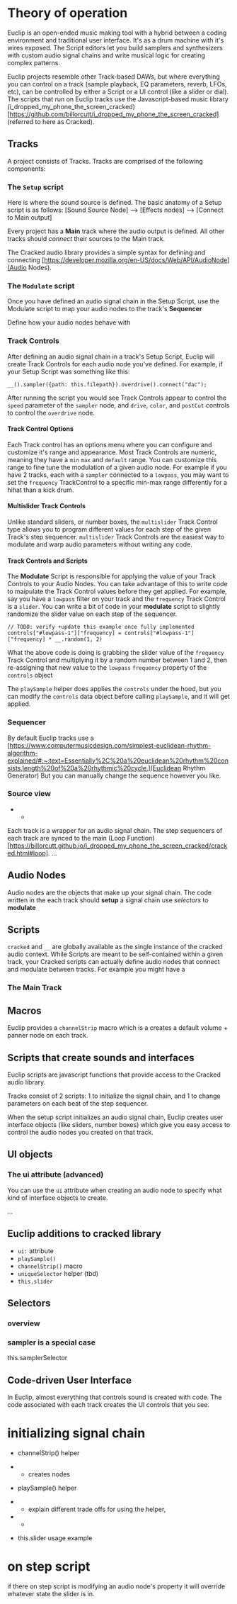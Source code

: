 # Theory of operation
Euclip is an open-ended music making tool with a hybrid between a coding environment and traditional user interface. It's as a drum machine with it's wires exposed. The Script editors let you build samplers and synthesizers with custom audio signal chains and write musical logic for creating complex patterns.

Euclip projects resemble other Track-based DAWs, but where everything you can control on a track (sample playback, EQ parameters, reverb, LFOs, etc), can be controlled by either a Script or a UI control (like a slider or dial). The scripts that run on Euclip tracks use the Javascript-based music library (i_dropped_my_phone_the_screen_cracked)[https://github.com/billorcutt/i_dropped_my_phone_the_screen_cracked] (referred to here as Cracked).

## Tracks
A project consists of Tracks. Tracks are comprised of the following components:

### The `Setup` script
Here is where the sound source is defined. The basic anatomy of a Setup script is as follows:
[Sound Source Node] --> [Effects nodes] --> [Connect to Main output]

Every project has a **Main** track where the audio output is defined. All other tracks should *connect* their sources to the Main track.

The Cracked audio library provides a simple syntax for defining and connecting [https://developer.mozilla.org/en-US/docs/Web/API/AudioNode](Audio Nodes).

### The `Modulate` script
Once you have defined an audio signal chain in the Setup Script, use the Modulate script to map your audio nodes to the track's **Sequencer**

Define how your audio nodes behave with 

### Track Controls
After defining an audio signal chain in a track's Setup Script, Euclip will create Track Controls for each audio node you've defined. For example, if your Setup Script was something like this:
```
__().sampler({path: this.filepath}).overdrive().connect("dac");
```
After running the script you would see Track Controls appear to control the `speed` parameter of the `sampler` node, and `drive`, `color`, and `postCut` controls to control the `overdrive` node.

#### Track Control Options
Each Track control has an options menu where you can configure and customize it's range and appearance. Most Track Controls are numeric, meaning they have a `min` `max` and `default` range. You can customize this range to fine tune the modulation of a given audio node. For example if you have 2 tracks, each with a `sampler` connected to a `lowpass`, you may want to set the `frequency` TrackControl to a specific min-max range differently for a hihat than a kick drum. 

#### Multislider Track Controls
Unlike standard sliders, or number boxes, the `multislider` Track Control type allows you to program different values for each step of the given Track's step sequencer. `multislider` Track Controls are the easiest way to modulate and warp audio parameters without writing any code.

#### Track Controls and Scripts
The **Modulate** Script is responsible for applying the value of your Track Controls to your Audio Nodes. You can take advantage of this to write code to maipulate the Track Control values before they get applied. For example, say you have a `lowpass` filter on your track and the `frequency` Track Control is a `slider`. You can write a bit of code in your **modulate** script to slightly randomize the slider value on each step of the sequencer. 

```
// TODO: verify +update this example once fully implemented
controls["#lowpass-1"]["frequency] = controls["#lowpass-1"]["frequency] * __.random(1, 2)
```
What the above code is doing is grabbing the slider value of the `frequency` Track Control and multiplying it by a random number between 1 and 2, then re-assigning that new value to the `lowpass` `frequency` property of the `controls` object

The `playSample` helper does applies the `controls` under the hood, but you can modify the `controls` data object before calling `playSample`, and it will get applied. 


### Sequencer
By default Euclip tracks use a [https://www.computermusicdesign.com/simplest-euclidean-rhythm-algorithm-explained/#:~:text=Essentially%2C%20a%20euclidean%20rhythm%20consists,length%20of%20a%20rhythmic%20cycle.](Euclidean Rhythm Generator)
But you can manually change the sequence however you like.

<!-- Coming soon:
    multiple sequences per track
 -->

### Source view
-  - 
Each track is a wrapper for an audio signal chain. The step sequencers of each track are synced to the main (Loop Function)[https://billorcutt.github.io/i_dropped_my_phone_the_screen_cracked/cracked.html#loop].
...

## Audio Nodes
Audio nodes are the objects that make up your signal chain. The code written in the each track should **setup** a signal chain use *selectors* to **modulate**

## Scripts
`cracked` and `__` are globally available as the single instance of the cracked audio context. While Scripts are meant to be self-contained within a given track, your Cracked scripts can actually define audio nodes that connect and modulate between tracks. For example you might have a 


### The Main Track


## Macros
Euclip provides a `channelStrip` macro which is a creates a default volume + panner node on each track.


## Scripts that create sounds and interfaces


Euclip scripts are javascript functions that provide access to the Cracked audio library. 

Tracks consist of 2 scripts: 1 to initialize the signal chain, and 1 to change parameters on each beat of the step sequencer. 

When the setup script initializes an audio signal chain, Euclip creates user interface objects (like sliders, number boxes) which give you easy access to control the audio nodes you created on that track.


## UI objects


### The ui attribute (advanced)
You can use the `ui` attribute when creating an audio node to specify what kind of interface objects to create.

...



## Euclip additions to cracked library
- `ui:` attribute
- `playSample()`
- `channelStrip()` macro
- `uniqueSelector` helper (tbd)
- `this.slider`

## Selectors
### overview

### sampler is a special case
this.samplerSelector
<!-- discussion of selectors
    TODO: should there be a universal strategy for auto-selectors ?
    or only support samplerSelector etc
 -->


## Code-driven User Interface
In Euclip, almost everything that controls sound is created with code. The code associated with each track creates the UI controls that you see.

# initializing signal chain
- channelStrip() helper
- - creates nodes

- playSample() helper
- - explain different trade offs for using the helper, 
- - 

- this.slider usage example

# on step script

if there on step script is modifying an audio node's property it will override whatever state the slider is in. 
